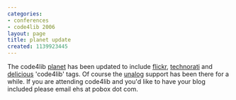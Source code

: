 ```yaml
---
categories:
- conferences
- code4lib 2006
layout: page
title: planet update
created: 1139923445
---
```

The code4lib <a href="http://planet.code4lib.org">planet</a> has been updated to include <a href="http://www.flickr.com/photos/tags/code4lib/">flickr</a>, <a href="http://technorati.com/tags/code4lib">technorati</a> and <a href="http://del.icio.us/tag/code4lib">delicious</a> 'code4lib' tags. Of course the <a href="http://unalog.com">unalog</a> support has been there for a while. If you are attending code4lib and you'd like to have your blog included please email ehs at pobox dot com. 
